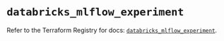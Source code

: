 # `databricks_mlflow_experiment`

Refer to the Terraform Registry for docs: [`databricks_mlflow_experiment`](https://registry.terraform.io/providers/databricks/databricks/1.49.0/docs/resources/mlflow_experiment).

